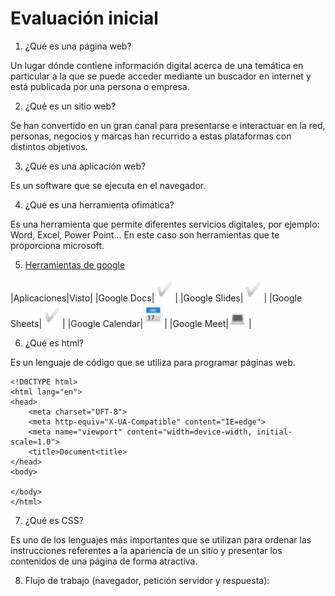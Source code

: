 # Evaluación inicial


1. ¿Qué es una página web?

Un lugar dónde contiene información digital acerca de una temática en particular a la que se puede acceder mediante un buscador en internet y está publicada por una persona o empresa.


2. ¿Qué es un sitio web?

Se han convertido en un gran canal para presentarse e interactuar en la red, personas, negocios y marcas han recurrido a estas plataformas con distintos objetivos.


3. ¿Qué es una aplicación web?

Es un software que se ejecuta en el navegador.

4. ¿Qué es una herramienta ofimática?

Es una herramienta que permite diferentes servicios digitales, por ejemplo: Word, Excel, Power Point... En este caso son herramientas que te proporciona microsoft.

5. [Herramientas de google](https://www.google.com/intl/es-419/chrome/browser-tools/ "Herramientas de google")

|Aplicaciones|Visto|
|Google Docs|![Tick](https://github.com/loltop776/SMX2_M8_UF1_A2_JesusFortea/blob/main/Tick.jpg "Tick")|
|Google Slides|![Tick2](https://github.com/loltop776/SMX2_M8_UF1_A2_JesusFortea/blob/main/Tick.jpg "Tick2")|
|Google Sheets|![Tick3](https://github.com/loltop776/SMX2_M8_UF1_A2_JesusFortea/blob/main/Tick.jpg "Tick3")|
|Google Calendar|![Google Calendar](https://github.com/loltop776/SMX2_M8_UF1_A2_JesusFortea/blob/main/Google%20Calendar.jpg "Google Calendar")|
|Google Meet|![Goggle Meet](https://github.com/loltop776/SMX2_M8_UF1_A2_JesusFortea/blob/main/Google%20Meet.jpg "Google Meet")|

6. ¿Qué es html?

Es un lenguaje de código que se utiliza para programar páginas web.

```
<!D0CTYPE html>
<html lang="en">
<head>
    <meta charset="UFT-8">
    <meta http-equiv="X-UA-Compatible" content="IE=edge">
    <meta name="viewport" content="width=device-width, initial-scale=1.0">
    <title>Document<title>
</head>
<body>

</body>
</html>
```

7. ¿Qué es CSS?

Es uno de los lenguajes más importantes que se utilizan para ordenar las instrucciones referentes a la apariencia de un sitio y presentar los contenidos de una página de forma atractiva.


8. Flujo de trabajo (navegador, petición servidor y respuesta):
